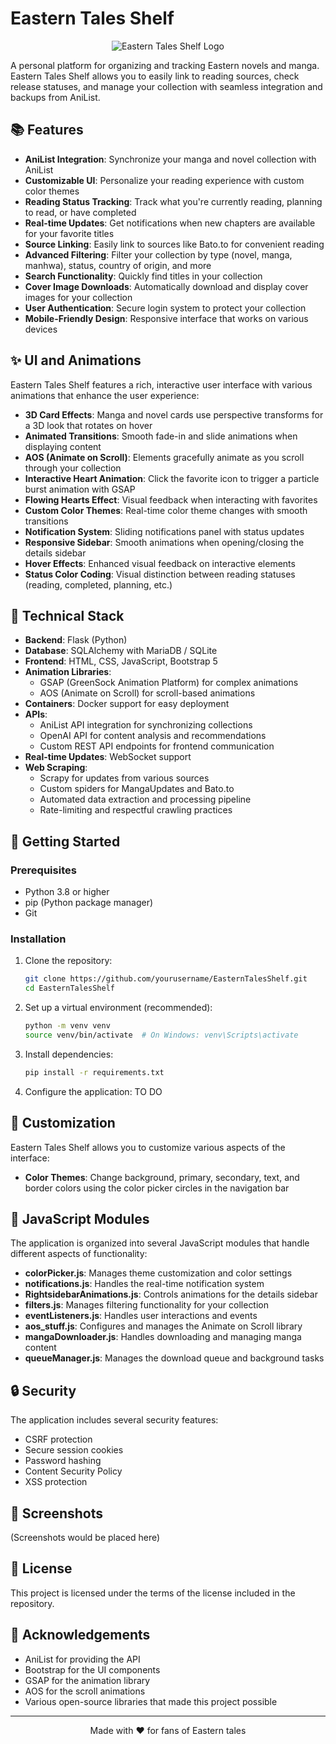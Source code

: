 # Eastern Tales Shelf

<p align="center">
  <img src="app/static/main_page.png" alt="Eastern Tales Shelf Logo"/>
</p>

A personal platform for organizing and tracking Eastern novels and manga. Eastern Tales Shelf allows you to easily link to reading sources, check release statuses, and manage your collection with seamless integration and backups from AniList.

## 📚 Features

- **AniList Integration**: Synchronize your manga and novel collection with AniList
- **Customizable UI**: Personalize your reading experience with custom color themes
- **Reading Status Tracking**: Track what you're currently reading, planning to read, or have completed
- **Real-time Updates**: Get notifications when new chapters are available for your favorite titles
- **Source Linking**: Easily link to sources like Bato.to for convenient reading
- **Advanced Filtering**: Filter your collection by type (novel, manga, manhwa), status, country of origin, and more
- **Search Functionality**: Quickly find titles in your collection
- **Cover Image Downloads**: Automatically download and display cover images for your collection
- **User Authentication**: Secure login system to protect your collection
- **Mobile-Friendly Design**: Responsive interface that works on various devices

## ✨ UI and Animations

Eastern Tales Shelf features a rich, interactive user interface with various animations that enhance the user experience:

- **3D Card Effects**: Manga and novel cards use perspective transforms for a 3D look that rotates on hover
- **Animated Transitions**: Smooth fade-in and slide animations when displaying content
- **AOS (Animate on Scroll)**: Elements gracefully animate as you scroll through your collection
- **Interactive Heart Animation**: Click the favorite icon to trigger a particle burst animation with GSAP
- **Flowing Hearts Effect**: Visual feedback when interacting with favorites
- **Custom Color Themes**: Real-time color theme changes with smooth transitions
- **Notification System**: Sliding notifications panel with status updates
- **Responsive Sidebar**: Smooth animations when opening/closing the details sidebar
- **Hover Effects**: Enhanced visual feedback on interactive elements
- **Status Color Coding**: Visual distinction between reading statuses (reading, completed, planning, etc.)

## 🔧 Technical Stack

- **Backend**: Flask (Python)
- **Database**: SQLAlchemy with MariaDB / SQLite
- **Frontend**: HTML, CSS, JavaScript, Bootstrap 5
- **Animation Libraries**: 
  - GSAP (GreenSock Animation Platform) for complex animations
  - AOS (Animate on Scroll) for scroll-based animations
- **Containers**: Docker support for easy deployment
- **APIs**: 
  - AniList API integration for synchronizing collections
  - OpenAI API for content analysis and recommendations
  - Custom REST API endpoints for frontend communication
- **Real-time Updates**: WebSocket support
- **Web Scraping**: 
  - Scrapy for updates from various sources
  - Custom spiders for MangaUpdates and Bato.to
  - Automated data extraction and processing pipeline
  - Rate-limiting and respectful crawling practices

## 🚀 Getting Started

### Prerequisites

- Python 3.8 or higher
- pip (Python package manager)
- Git

### Installation

1. Clone the repository:
   ```bash
   git clone https://github.com/yourusername/EasternTalesShelf.git
   cd EasternTalesShelf
   ```

2. Set up a virtual environment (recommended):
   ```bash
   python -m venv venv
   source venv/bin/activate  # On Windows: venv\Scripts\activate
   ```

3. Install dependencies:
   ```bash
   pip install -r requirements.txt
   ```

4. Configure the application:
   TO DO


## 🌈 Customization

Eastern Tales Shelf allows you to customize various aspects of the interface:

- **Color Themes**: Change background, primary, secondary, text, and border colors using the color picker circles in the navigation bar

## 🔌 JavaScript Modules

The application is organized into several JavaScript modules that handle different aspects of functionality:

- **colorPicker.js**: Manages theme customization and color settings
- **notifications.js**: Handles the real-time notification system
- **RightsidebarAnimations.js**: Controls animations for the details sidebar
- **filters.js**: Manages filtering functionality for your collection
- **eventListeners.js**: Handles user interactions and events
- **aos_stuff.js**: Configures and manages the Animate on Scroll library
- **mangaDownloader.js**: Handles downloading and managing manga content
- **queueManager.js**: Manages the download queue and background tasks

## 🔒 Security

The application includes several security features:
- CSRF protection
- Secure session cookies
- Password hashing
- Content Security Policy
- XSS protection

## 📱 Screenshots

(Screenshots would be placed here)


## 📄 License

This project is licensed under the terms of the license included in the repository.

## 🙏 Acknowledgements

- AniList for providing the API
- Bootstrap for the UI components
- GSAP for the animation library
- AOS for the scroll animations
- Various open-source libraries that made this project possible

---

<p align="center">
  Made with ❤️ for fans of Eastern tales
</p>
